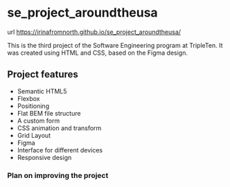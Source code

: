 # se_project_aroundtheusa

url https://irinafromnorth.github.io/se_project_aroundtheusa/

This is the third project of the Software Engineering program at TripleTen. It was created using HTML and CSS, based on the Figma design.

## Project features

- Semantic HTML5
- Flexbox
- Positioning
- Flat BEM file structure
- A custom form
- CSS animation and transform
- Grid Layout
- Figma
- Interface for different devices
- Responsive design

### Plan on improving the project
